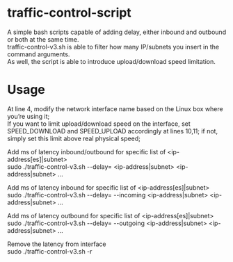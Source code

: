 # traffic-control-script
A simple bash scripts capable of adding delay, either inbound and outbound or both at the same time.  
traffic-control-v3.sh is able to filter how many IP/subnets you insert in the command arguments.  
As well, the script is able to introduce upload/download speed limitation.  

# Usage
At line 4, modify the network interface name based on the Linux box where you’re using it;  
If you want to limit upload/download speed on the interface, set SPEED_DOWNLOAD and SPEED_UPLOAD accordingly at lines 10,11; if not, simply set this limit above real physical speed;  

Add <x> ms of latency inbound/outbound for specific list of <ip-address[es]|subnet>  
sudo ./traffic-control-v3.sh --delay=<x> <ip-address|subnet> <ip-address|subnet> ...  

Add <x> ms of latency inbound for specific list of <ip-address[es]|subnet>  
sudo ./traffic-control-v3.sh --delay=<x> --incoming <ip-address|subnet> <ip-address|subnet> ...  

Add <x> ms of latency outbound for specific list of <ip-address[es]|subnet>  
sudo ./traffic-control-v3.sh --delay=<x> --outgoing <ip-address|subnet> <ip-address|subnet> ...  

Remove the latency from interface  
sudo ./traffic-control-v3.sh -r  
